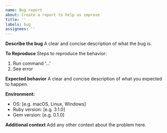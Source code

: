 ```yaml
---
name: Bug report
about: Create a report to help us improve
title: ''
labels: bug
assignees: ''
---
```


**Describe the bug**
A clear and concise description of what the bug is.

**To Reproduce**
Steps to reproduce the behavior:
1. Run command '...'
2. See error

**Expected behavior**
A clear and concise description of what you expected to happen.

**Environment:**
- OS: [e.g. macOS, Linux, Windows]
- Ruby version: [e.g. 3.1.0]
- Gem version: [e.g. 0.1.0]

**Additional context**
Add any other context about the problem here.